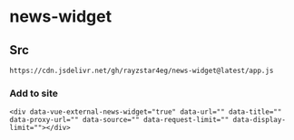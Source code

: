 # news-widget

## Src
```
https://cdn.jsdelivr.net/gh/rayzstar4eg/news-widget@latest/app.js
```

### Add to site
```
<div data-vue-external-news-widget="true" data-url="" data-title="" data-proxy-url="" data-source="" data-request-limit="" data-display-limit=""></div>
```
